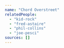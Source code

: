 ```yaml
---
name: "Chord Overstreet"
relatedPeople:
  - "kid-rock"
  - "fred-astaire"
  - "phil-collins"
  - "joe-pesci"
sources: []
---
```


